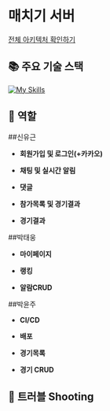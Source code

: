 # 매치기 서버

[전체 아키텍처 확인하기](https://github.com/voyage-fianl-team1)

## 📚 주요 기술 스택

[![My Skills](https://skillicons.dev/icons?i=github,githubactions,idea,java,mysql&pipeline=5)](https://skillicons.dev)


## 💁 역할

##신유근
- **회원가입 및 로그인(+카카오)**

- **채팅 및 실시간 알림**

- **댓글**

- **참가목록 및 경기결과**

- **경기결과**

##박태웅
- **마이페이지**

- **랭킹**

- **알람CRUD**

##박윤주
- **CI/CD**

- **배포**

- **경기목록**

- **경기 CRUD**

## 🌠 트러블 Shooting
